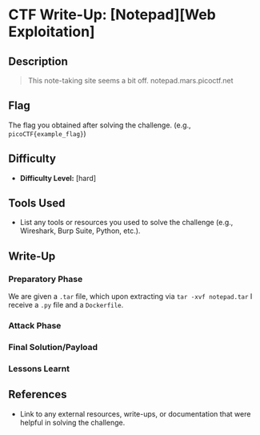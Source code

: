 # CTF Write-Up: [Notepad][Web Exploitation]

## Description
>This note-taking site seems a bit off.
notepad.mars.picoctf.net

## Flag
The flag you obtained after solving the challenge. (e.g., `picoCTF{example_flag}`)

## Difficulty
- **Difficulty Level:** [hard]

## Tools Used
- List any tools or resources you used to solve the challenge (e.g., Wireshark, Burp Suite, Python, etc.).

## Write-Up

### Preparatory Phase
We are given a `.tar` file, which upon extracting via `tar -xvf notepad.tar` I receive a `.py` file and a `Dockerfile`.

### Attack Phase

### Final Solution/Payload


### Lessons Learnt

## References
- Link to any external resources, write-ups, or documentation that were helpful in solving the challenge.

